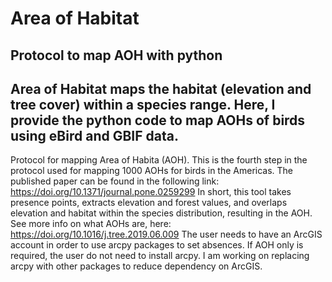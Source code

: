 # Area of Habitat
 ## Protocol to map AOH with python
 ## Area of Habitat maps the habitat (elevation and tree cover) within a species range. Here, I provide the python code to map AOHs of birds using eBird and GBIF data.

Protocol for mapping Area of Habita (AOH).
This is the fourth step in the protocol used for mapping 1000 AOHs for birds in the Americas.
The published paper can be found in the following link: https://doi.org/10.1371/journal.pone.0259299
In short, this tool takes presence points, extracts elevation and forest values, and overlaps elevation and habitat within the species distribution, resulting in the AOH. See more info on what AOHs are, here: https://doi.org/10.1016/j.tree.2019.06.009
The user needs to have an ArcGIS account in order to use arcpy packages to set absences. If AOH only is required, the user do not need to install arcpy. I am working on replacing arcpy with other packages to reduce dependency on ArcGIS.

